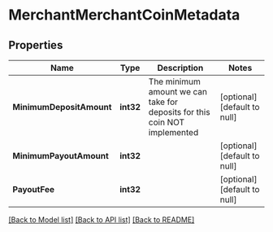 # MerchantMerchantCoinMetadata

## Properties
Name | Type | Description | Notes
------------ | ------------- | ------------- | -------------
**MinimumDepositAmount** | **int32** | The minimum amount we can take for deposits for this coin NOT implemented | [optional] [default to null]
**MinimumPayoutAmount** | **int32** |  | [optional] [default to null]
**PayoutFee** | **int32** |  | [optional] [default to null]

[[Back to Model list]](../README.md#documentation-for-models) [[Back to API list]](../README.md#documentation-for-api-endpoints) [[Back to README]](../README.md)


